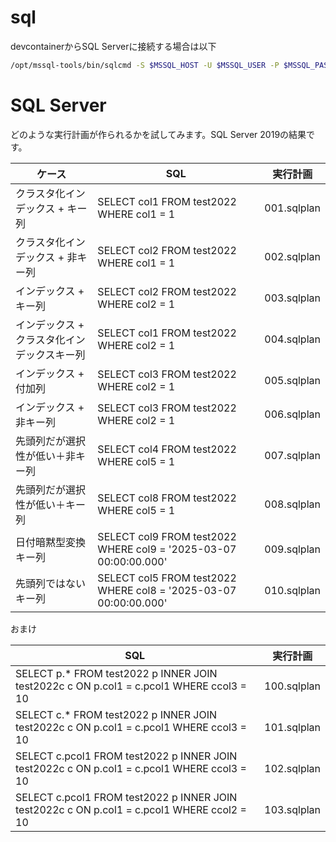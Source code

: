 # sql

devcontainerからSQL Serverに接続する場合は以下

```bash
/opt/mssql-tools/bin/sqlcmd -S $MSSQL_HOST -U $MSSQL_USER -P $MSSQL_PASSWORD
```

# SQL Server

どのような実行計画が作られるかを試してみます。SQL Server 2019の結果です。

| ケース                                      | SQL                                                          | 実行計画    |
| ------------------------------------------- | ------------------------------------------------------------ | ----------- |
| クラスタ化インデックス + キー列             | SELECT col1 FROM test2022 WHERE col1 = 1                     | 001.sqlplan |
| クラスタ化インデックス + 非キー列           | SELECT col2 FROM test2022 WHERE col1 = 1                     | 002.sqlplan |
| インデックス + キー列                       | SELECT col2 FROM test2022 WHERE col2 = 1                     | 003.sqlplan |
| インデックス + クラスタ化インデックスキー列 | SELECT col1 FROM test2022 WHERE col2 = 1                     | 004.sqlplan |
| インデックス + 付加列                       | SELECT col3 FROM test2022 WHERE col2 = 1                     | 005.sqlplan |
| インデックス + 非キー列                     | SELECT col3 FROM test2022 WHERE col2 = 1                     | 006.sqlplan |
| 先頭列だが選択性が低い＋非キー列            | SELECT col4 FROM test2022 WHERE col5 = 1                     | 007.sqlplan |
| 先頭列だが選択性が低い＋キー列              | SELECT col8 FROM test2022 WHERE col5 = 1                     | 008.sqlplan |
| 日付暗黙型変換キー列                        | SELECT col9 FROM test2022 WHERE col9 = '2025-03-07 00:00:00.000' | 009.sqlplan |
| 先頭列ではないキー列                        | SELECT col5 FROM test2022 WHERE col8 = '2025-03-07 00:00:00.000' | 010.sqlplan |

おまけ

| SQL                                                          | 実行計画    |
| ------------------------------------------------------------ | ----------- |
| SELECT p.* FROM test2022 p INNER JOIN test2022c c ON p.col1 = c.pcol1 WHERE ccol3 = 10 | 100.sqlplan |
| SELECT c.* FROM test2022 p INNER JOIN test2022c c ON p.col1 = c.pcol1 WHERE ccol3 = 10 | 101.sqlplan |
| SELECT c.pcol1 FROM test2022 p INNER JOIN test2022c c ON p.col1 = c.pcol1 WHERE ccol3 = 10 | 102.sqlplan |
| SELECT c.pcol1 FROM test2022 p INNER JOIN test2022c c ON p.col1 = c.pcol1 WHERE ccol2 = 10 | 103.sqlplan |
